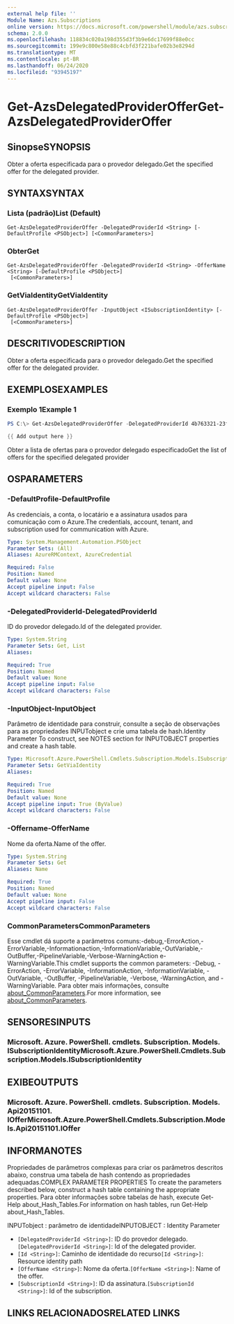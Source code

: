 ```yaml
---
external help file: ''
Module Name: Azs.Subscriptions
online version: https://docs.microsoft.com/powershell/module/azs.subscriptions/get-azsdelegatedprovideroffer
schema: 2.0.0
ms.openlocfilehash: 118834c020a198d355d3f3b9e6dc17699f88e0cc
ms.sourcegitcommit: 199e9c800e58e88c4cbfd3f221bafe02b3e8294d
ms.translationtype: MT
ms.contentlocale: pt-BR
ms.lasthandoff: 06/24/2020
ms.locfileid: "93945197"
---
```

# <span data-ttu-id="c68cb-101">Get-AzsDelegatedProviderOffer</span><span class="sxs-lookup"><span data-stu-id="c68cb-101">Get-AzsDelegatedProviderOffer</span></span>

## <span data-ttu-id="c68cb-102">Sinopse</span><span class="sxs-lookup"><span data-stu-id="c68cb-102">SYNOPSIS</span></span>
<span data-ttu-id="c68cb-103">Obter a oferta especificada para o provedor delegado.</span><span class="sxs-lookup"><span data-stu-id="c68cb-103">Get the specified offer for the delegated provider.</span></span>

## <span data-ttu-id="c68cb-104">SYNTAX</span><span class="sxs-lookup"><span data-stu-id="c68cb-104">SYNTAX</span></span>

### <span data-ttu-id="c68cb-105">Lista (padrão)</span><span class="sxs-lookup"><span data-stu-id="c68cb-105">List (Default)</span></span>
```
Get-AzsDelegatedProviderOffer -DelegatedProviderId <String> [-DefaultProfile <PSObject>] [<CommonParameters>]
```

### <span data-ttu-id="c68cb-106">Obter</span><span class="sxs-lookup"><span data-stu-id="c68cb-106">Get</span></span>
```
Get-AzsDelegatedProviderOffer -DelegatedProviderId <String> -OfferName <String> [-DefaultProfile <PSObject>]
 [<CommonParameters>]
```

### <span data-ttu-id="c68cb-107">GetViaIdentity</span><span class="sxs-lookup"><span data-stu-id="c68cb-107">GetViaIdentity</span></span>
```
Get-AzsDelegatedProviderOffer -InputObject <ISubscriptionIdentity> [-DefaultProfile <PSObject>]
 [<CommonParameters>]
```

## <span data-ttu-id="c68cb-108">DESCRITIVO</span><span class="sxs-lookup"><span data-stu-id="c68cb-108">DESCRIPTION</span></span>
<span data-ttu-id="c68cb-109">Obter a oferta especificada para o provedor delegado.</span><span class="sxs-lookup"><span data-stu-id="c68cb-109">Get the specified offer for the delegated provider.</span></span>

## <span data-ttu-id="c68cb-110">EXEMPLOS</span><span class="sxs-lookup"><span data-stu-id="c68cb-110">EXAMPLES</span></span>

### <span data-ttu-id="c68cb-111">Exemplo 1</span><span class="sxs-lookup"><span data-stu-id="c68cb-111">Example 1</span></span>
```powershell
PS C:\> Get-AzsDelegatedProviderOffer -DelegatedProviderId 4b763321-23f5-4a45-a44d-9ccfdd705a3d

{{ Add output here }}
```

<span data-ttu-id="c68cb-112">Obter a lista de ofertas para o provedor delegado especificado</span><span class="sxs-lookup"><span data-stu-id="c68cb-112">Get the list of offers for the specified delegated provider</span></span>

## <span data-ttu-id="c68cb-113">OS</span><span class="sxs-lookup"><span data-stu-id="c68cb-113">PARAMETERS</span></span>

### <span data-ttu-id="c68cb-114">-DefaultProfile</span><span class="sxs-lookup"><span data-stu-id="c68cb-114">-DefaultProfile</span></span>
<span data-ttu-id="c68cb-115">As credenciais, a conta, o locatário e a assinatura usados para comunicação com o Azure.</span><span class="sxs-lookup"><span data-stu-id="c68cb-115">The credentials, account, tenant, and subscription used for communication with Azure.</span></span>

```yaml
Type: System.Management.Automation.PSObject
Parameter Sets: (All)
Aliases: AzureRMContext, AzureCredential

Required: False
Position: Named
Default value: None
Accept pipeline input: False
Accept wildcard characters: False

```

### <span data-ttu-id="c68cb-116">-DelegatedProviderId</span><span class="sxs-lookup"><span data-stu-id="c68cb-116">-DelegatedProviderId</span></span>
<span data-ttu-id="c68cb-117">ID do provedor delegado.</span><span class="sxs-lookup"><span data-stu-id="c68cb-117">Id of the delegated provider.</span></span>

```yaml
Type: System.String
Parameter Sets: Get, List
Aliases:

Required: True
Position: Named
Default value: None
Accept pipeline input: False
Accept wildcard characters: False

```

### <span data-ttu-id="c68cb-118">-InputObject</span><span class="sxs-lookup"><span data-stu-id="c68cb-118">-InputObject</span></span>
<span data-ttu-id="c68cb-119">Parâmetro de identidade para construir, consulte a seção de observações para as propriedades INPUTobject e crie uma tabela de hash.</span><span class="sxs-lookup"><span data-stu-id="c68cb-119">Identity Parameter To construct, see NOTES section for INPUTOBJECT properties and create a hash table.</span></span>

```yaml
Type: Microsoft.Azure.PowerShell.Cmdlets.Subscription.Models.ISubscriptionIdentity
Parameter Sets: GetViaIdentity
Aliases:

Required: True
Position: Named
Default value: None
Accept pipeline input: True (ByValue)
Accept wildcard characters: False

```

### <span data-ttu-id="c68cb-120">-Offername</span><span class="sxs-lookup"><span data-stu-id="c68cb-120">-OfferName</span></span>
<span data-ttu-id="c68cb-121">Nome da oferta.</span><span class="sxs-lookup"><span data-stu-id="c68cb-121">Name of the offer.</span></span>

```yaml
Type: System.String
Parameter Sets: Get
Aliases: Name

Required: True
Position: Named
Default value: None
Accept pipeline input: False
Accept wildcard characters: False

```

### <span data-ttu-id="c68cb-122">CommonParameters</span><span class="sxs-lookup"><span data-stu-id="c68cb-122">CommonParameters</span></span>
<span data-ttu-id="c68cb-123">Esse cmdlet dá suporte a parâmetros comuns:-debug,-ErrorAction,-ErrorVariable,-Informationaction,-InformationVariable,-OutVariable,-OutBuffer,-PipelineVariable,-Verbose-WarningAction e-WarningVariable.</span><span class="sxs-lookup"><span data-stu-id="c68cb-123">This cmdlet supports the common parameters: -Debug, -ErrorAction, -ErrorVariable, -InformationAction, -InformationVariable, -OutVariable, -OutBuffer, -PipelineVariable, -Verbose, -WarningAction, and -WarningVariable.</span></span> <span data-ttu-id="c68cb-124">Para obter mais informações, consulte [about_CommonParameters](http://go.microsoft.com/fwlink/?LinkID=113216).</span><span class="sxs-lookup"><span data-stu-id="c68cb-124">For more information, see [about_CommonParameters](http://go.microsoft.com/fwlink/?LinkID=113216).</span></span>

## <span data-ttu-id="c68cb-125">SENSORES</span><span class="sxs-lookup"><span data-stu-id="c68cb-125">INPUTS</span></span>

### <span data-ttu-id="c68cb-126">Microsoft. Azure. PowerShell. cmdlets. Subscription. Models. ISubscriptionIdentity</span><span class="sxs-lookup"><span data-stu-id="c68cb-126">Microsoft.Azure.PowerShell.Cmdlets.Subscription.Models.ISubscriptionIdentity</span></span>

## <span data-ttu-id="c68cb-127">EXIBE</span><span class="sxs-lookup"><span data-stu-id="c68cb-127">OUTPUTS</span></span>

### <span data-ttu-id="c68cb-128">Microsoft. Azure. PowerShell. cmdlets. Subscription. Models. Api20151101. IOffer</span><span class="sxs-lookup"><span data-stu-id="c68cb-128">Microsoft.Azure.PowerShell.Cmdlets.Subscription.Models.Api20151101.IOffer</span></span>



## <span data-ttu-id="c68cb-129">INFORMA</span><span class="sxs-lookup"><span data-stu-id="c68cb-129">NOTES</span></span>

<span data-ttu-id="c68cb-130">Propriedades de parâmetros complexas para criar os parâmetros descritos abaixo, construa uma tabela de hash contendo as propriedades adequadas.</span><span class="sxs-lookup"><span data-stu-id="c68cb-130">COMPLEX PARAMETER PROPERTIES To create the parameters described below, construct a hash table containing the appropriate properties.</span></span> <span data-ttu-id="c68cb-131">Para obter informações sobre tabelas de hash, execute Get-Help about_Hash_Tables.</span><span class="sxs-lookup"><span data-stu-id="c68cb-131">For information on hash tables, run Get-Help about_Hash_Tables.</span></span>

<span data-ttu-id="c68cb-132">INPUTobject <ISubscriptionIdentity> : parâmetro de identidade</span><span class="sxs-lookup"><span data-stu-id="c68cb-132">INPUTOBJECT <ISubscriptionIdentity>: Identity Parameter</span></span>
  - <span data-ttu-id="c68cb-133">`[DelegatedProviderId <String>]`: ID do provedor delegado.</span><span class="sxs-lookup"><span data-stu-id="c68cb-133">`[DelegatedProviderId <String>]`: Id of the delegated provider.</span></span>
  - <span data-ttu-id="c68cb-134">`[Id <String>]`: Caminho de identidade do recurso</span><span class="sxs-lookup"><span data-stu-id="c68cb-134">`[Id <String>]`: Resource identity path</span></span>
  - <span data-ttu-id="c68cb-135">`[OfferName <String>]`: Nome da oferta.</span><span class="sxs-lookup"><span data-stu-id="c68cb-135">`[OfferName <String>]`: Name of the offer.</span></span>
  - <span data-ttu-id="c68cb-136">`[SubscriptionId <String>]`: ID da assinatura.</span><span class="sxs-lookup"><span data-stu-id="c68cb-136">`[SubscriptionId <String>]`: Id of the subscription.</span></span>

## <span data-ttu-id="c68cb-137">LINKS RELACIONADOS</span><span class="sxs-lookup"><span data-stu-id="c68cb-137">RELATED LINKS</span></span>

